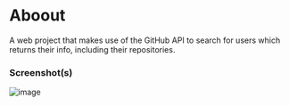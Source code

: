 # Aboout
A  web project that makes use of the GitHub API to search for users which returns their info, including their repositories.

### Screenshot(s)

![image](https://github.com/user-attachments/assets/bfc51304-9ba4-4443-b7b5-d3c76a181bcd)
